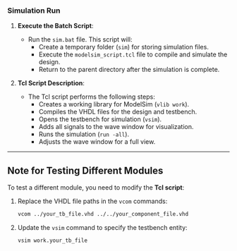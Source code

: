 ### Simulation Run

1. **Execute the Batch Script**:
   - Run the `sim.bat` file. This script will:
     - Create a temporary folder (`sim`) for storing simulation files.
     - Execute the `modelsim_script.tcl` file to compile and simulate the design.
     - Return to the parent directory after the simulation is complete.

2. **Tcl Script Description**:
   - The Tcl script performs the following steps:
     - Creates a working library for ModelSim (`vlib work`).
     - Compiles the VHDL files for the design and testbench.
     - Opens the testbench for simulation (`vsim`).
     - Adds all signals to the wave window for visualization.
     - Runs the simulation (`run -all`).
     - Adjusts the wave window for a full view.

---

## Note for Testing Different Modules

To test a different module, you need to modify the **Tcl script**:

1. Replace the VHDL file paths in the `vcom` commands:
   ```tcl
   vcom ../your_tb_file.vhd ../../your_component_file.vhd
   ```

2. Update the `vsim` command to specify the testbench entity:
   ```tcl
   vsim work.your_tb_file
   ```